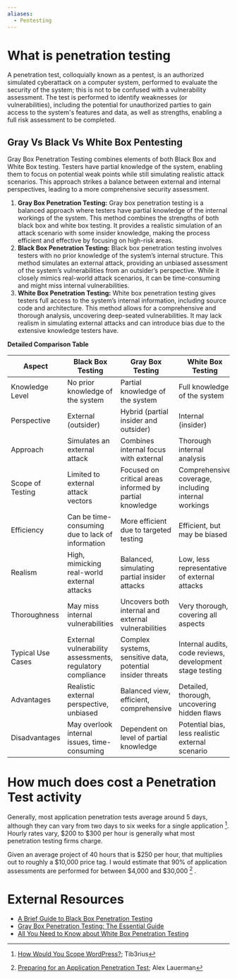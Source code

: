 ```yaml
---
aliases:
  - Pentesting
---
```

# What is penetration testing

A penetration test, colloquially known as a pentest, is an authorized simulated cyberattack on a computer system, performed to evaluate the security of the system; this is not to be confused with a vulnerability assessment. The test is performed to identify weaknesses (or vulnerabilities), including the potential for unauthorized parties to gain access to the system's features and data, as well as strengths, enabling a full risk assessment to be completed.

## Gray Vs Black Vs White Box Pentesting

Gray Box Penetration Testing combines elements of both Black Box and White Box testing. Testers have partial knowledge of the system, enabling them to focus on potential weak points while still simulating realistic attack scenarios. This approach strikes a balance between external and internal perspectives, leading to a more comprehensive security assessment.

1. **Gray Box Penetration Testing:** Gray box penetration testing is a balanced approach where testers have partial knowledge of the internal workings of the system. This method combines the strengths of both black box and white box testing. It provides a realistic simulation of an attack scenario with some insider knowledge, making the process efficient and effective by focusing on high-risk areas.
2. **Black Box Penetration Testing:** Black box penetration testing involves testers with no prior knowledge of the system’s internal structure. This method simulates an external attack, providing an unbiased assessment of the system’s vulnerabilities from an outsider’s perspective. While it closely mimics real-world attack scenarios, it can be time-consuming and might miss internal vulnerabilities.
3. **White Box Penetration Testing:** White box penetration testing gives testers full access to the system’s internal information, including source code and architecture. This method allows for a comprehensive and thorough analysis, uncovering deep-seated vulnerabilities. It may lack realism in simulating external attacks and can introduce bias due to the extensive knowledge testers have.

**Detailed Comparison Table**

| **Aspect**        | **Black Box Testing**                                     | **Gray Box Testing**                                       | **White Box Testing**                                    |
| ----------------- | --------------------------------------------------------- | ---------------------------------------------------------- | -------------------------------------------------------- |
| Knowledge Level   | No prior knowledge of the system                          | Partial knowledge of the system                            | Full knowledge of the system                             |
| Perspective       | External (outsider)                                       | Hybrid (partial insider and outsider)                      | Internal (insider)                                       |
| Approach          | Simulates an external attack                              | Combines internal focus with external                      | Thorough internal analysis                               |
| Scope of Testing  | Limited to external attack vectors                        | Focused on critical areas informed by partial knowledge    | Comprehensive coverage, including internal workings      |
| Efficiency        | Can be time-consuming due to lack of information          | More efficient due to targeted testing                     | Efficient, but may be biased                             |
| Realism           | High, mimicking real-world external attacks               | Balanced, simulating partial insider attacks               | Low, less representative of external attacks             |
| Thoroughness      | May miss internal vulnerabilities                         | Uncovers both internal and external vulnerabilities        | Very thorough, covering all aspects                      |
| Typical Use Cases | External vulnerability assessments, regulatory compliance | Complex systems, sensitive data, potential insider threats | Internal audits, code reviews, development stage testing |
| Advantages        | Realistic external perspective, unbiased                  | Balanced view, efficient, comprehensive                    | Detailed, thorough, uncovering hidden flaws              |
|Disadvantages|May overlook internal issues, time-consuming|Dependent on level of partial knowledge|Potential bias, less realistic external scenario|

# How much does cost a Penetration Test activity

Generally, most application penetration tests average around 5 days, although they can vary from two days to six weeks for a single application [^1]. Hourly rates vary, $200 to $300 per hour is generally what most penetration testing firms charge.  

Given an average project of 40 hours that is $250 per hour, that multiplies out to roughly a $10,000 price tag. I would estimate that 90% of application assessments are performed for between $4,000 and $30,000 [^pt-cost] . 

[^pt-cost]: [Preparing for an Application Penetration Test](../../Readwise/Articles/Alex%20Lauerman%20-%20Preparing%20for%20an%20Application%20Penetration%20Test.md); Alex Lauerman



# External Resources

- [A Brief Guide to Black Box Penetration Testing](https://blog.securelayer7.net/black-box-penetration-testing/) 
- [Gray Box Penetration Testing: The Essential Guide](https://blog.securelayer7.net/gray-box-penetration-testing/)
- [All You Need to Know about White Box Penetration Testing](https://blog.securelayer7.net/white-box-penetration-testing/)

[^1]: [How Would You Scope WordPress?](../../Readwise/Articles/Tib3rius%20-%20How%20Would%20You%20Scope%20WordPress.md); Tib3rius
